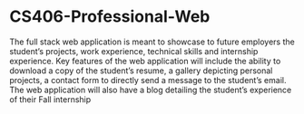 # CS406-Professional-Web
The full stack web application is meant to showcase to future employers the student’s projects,
work experience, technical skills and internship experience. Key features of the web application
will include the ability to download a copy of the student’s resume, a gallery depicting personal
projects, a contact form to directly send a message to the student’s email. The web application
will also have a blog detailing the student’s experience of their Fall internship
